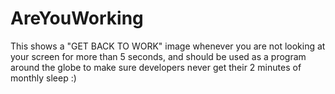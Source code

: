 # AreYouWorking
This shows a "GET BACK TO WORK" image whenever you are not looking at your screen for more than 5 seconds, and should be used as a program around the globe to make sure developers never get their 2 minutes of monthly sleep :)
